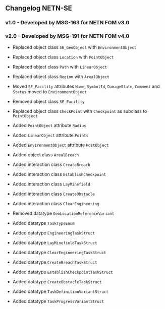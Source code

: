 ## Changelog NETN-SE

### v1.0 - Developed by MSG-163 for NETN FOM v3.0



### v2.0 - Developed by MSG-191 for NETN FOM v4.0

* Replaced object class `SE_GeoObject` with `EnvironmentObject` 
* Replaced object class `Location` with `PointObject` 
* Replaced object class `Path` with `LinearObject` 
* Replaced object class `Region` with `ArealObject` 
* Moved `SE_Facility` attributes `Name`, `SymbolId`, `DamageState`, `Comment` and `Status` moved to `EnvironmentObject` 
* Removed object class `SE_Facility` 
* Replaced object class `CheckPoint` with `Checkpoint` as subclass to `PointObject` 
* Added `PointObject` attribute `Radius` 
* Added `LinearObject` attribute `Points` 
* Added `EnvironmentObject` attribute `HostObject` 
* Added object class `ArealBreach` 

 
* Added interaction class `CreateBreach` 
* Added interaction class `EstablishCheckpoint` 
* Added interaction class `LayMinefield` 
* Added interaction class `CreateObstacle` 
* Added interaction class `ClearEngineering` 
 
* Removed datatype `GeoLocationReferenceVariant` 
* Added datatype `TaskTypeEnum` 
* Added datatype `EngineeringTaskStruct` 
* Added datatype `LayMinefieldTaskStruct` 
* Added datatype `ClearEngineeringTaskStruct` 
* Added datatype `CreateBreachTaskStruct` 
* Added datatype `EstablishCheckpointTaskStruct` 
* Added datatype `CreateObstacleTaskStruct` 
* Added datatype `TaskDefinitionVariantStruct` 
* Added datatype `TaskProgressVariantStruct`

